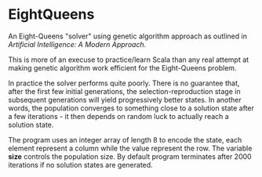 # EightQueens 
An Eight-Queens "solver" using genetic algorithm approach as outlined in *Artificial Intelligence: A Modern Approach*. 

This is more of an execuse to practice/learn Scala than any real attempt at making genetic algorithm work efficient for the Eight-Queens problem. 

In practice the solver performs quite poorly. There is no guarantee that, after the first few initial generations, the selection-reproduction stage in subsequent generations will yield progressively better states. In another words, the population converges to something close to a solution state after a few iterations - it then depends on random luck to actually reach a solution state.

The program uses an integer array of length 8 to encode the state, each element represent a column while the value represent the row. The variable **size** controls the population size. By default program terminates after 2000 iterations if no solution states are generated.




